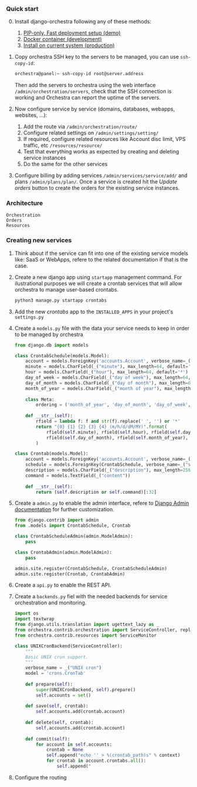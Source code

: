 
### Quick start
0. Install django-orchestra following any of these methods:
    1. [PIP-only, Fast deployment setup (demo)](README.md#fast-deployment-setup)
    2. [Docker container (development)](INSTALLDEV.md)
    3. [Install on current system (production)](INSTALL.md)

1. Copy orchestra SSH key to the servers to be managed, you can use `ssh-copy-id`:
    ```bash
    orchestra@panel:~ ssh-copy-id root@server.address
    ```
    Then add the servers to orchestra using the web interface `/admin/orchestration/servers`, check that the SSH connection is working and Orchestra can report the uptime of the servers.

2. Now configure service by service (domains, databases, webapps, websites, ...):
    1. Add the route via `/admin/orchestration/route/`
    2. Configure related settings on `/admin/settings/setting/`
    3. If required, configure related resources like Account disc limit, VPS traffic, etc `/resources/resource/`
    3. Test that everything works as expected by creating and deleting service instances
    4. Do the same for the other services

3. Configure billing by adding services `/admin/services/service/add/` and plans `/admin/plans/plan/`. Once a service is created hit the *Update orders* button to create the orders for the existing service instances.


### Architecture
    Orchestration
    Orders
    Resources


### Creating new services
1. Think about if the service can fit into one of the existing service models like: SaaS or WebApps, refere to the related documentation if that is the case.
2. Create a new django app using `startapp` management command. For ilustrational purposes we will create a crontab services that will allow orchestra to manage user-based crontabs.
    ```bash
    python3 manage.py startapp crontabs
    ```
3. Add the new *crontabs* app to the `INSTALLED_APPS` in your project's `settings.py`
3. Create a `models.py` file with the data your service needs to keep in order to be managed by orchestra
    ```python
    from django.db import models
    
    class CrontabSchedule(models.Model):
        account = models.ForeignKey('accounts.Account', verbose_name=_("account"))
        minute = models.CharField(_("minute"), max_length=64, default='*')
        hour = models.CharField(_("hour"), max_length=64, default='*')
        day_of_week = models.CharField(_("day of week"), max_length=64, default='*')
        day_of_month = models.CharField(_("day of month"), max_length=64, default='*')
        month_of_year = models.CharField(_("month of year"), max_length=64, default='*')
        
        class Meta:
            ordering = ('month_of_year', 'day_of_month', 'day_of_week', 'hour', 'minute')
        
        def __str__(self):
            rfield = lambda f: f and str(f).replace(' ', '') or '*'
            return "{0} {1} {2} {3} {4} (m/h/d/dM/MY)".format(
                rfield(self.minute), rfield(self.hour), rfield(self.day_of_week),
                rfield(self.day_of_month), rfield(self.month_of_year),
            )
    
    class Crontab(models.Model):
        account = models.ForeignKey('accounts.Account', verbose_name=_("account"))
        schedule = models.ForeignKey(CrontabSchedule, verbose_name=_("schedule"))
        description = models.CharField(_("description"), max_length=256, blank=True)
        command = models.TextField(_("content"))
        
        def __str__(self):
            return (self.description or self.command)[:32]
    ```

4. Create a `admin.py` to enable the admin interface, refere to [Django Admin documentation](https://docs.djangoproject.com/en/1.9/ref/contrib/admin/) for further customization.
    ```python
    from django.contrib import admin
    from .models import CrontabSchedule, Crontab

    class CrontabScheduleAdmin(admin.ModelAdmin):
        pass

    class CrontabAdmin(admin.ModelAdmin):
        pass

    admin.site.register(CrontabSchedule, CrontabScheduleAdmin)
    admin.site.register(Crontab, CrontabAdmin)
    ```

5. Create a `api.py` to enable the REST API.

6. Create a `backends.py` fiel with the needed backends for service orchestration and monitoring.
    ```python
    import os
    import textwrap
    from django.utils.translation import ugettext_lazy as _
    from orchestra.contrib.orchestration import ServiceController, replace
    from orchestra.contrib.resources import ServiceMonitor
    
    class UNIXCronBackend(ServiceController):
        """
        Basic UNIX cron support.
        """
        verbose_name = _("UNIX cron")
        model = 'crons.CronTab'
        
        def prepare(self):
            super(UNIXCronBackend, self).prepare()
            self.accounts = set()
        
        def save(self, crontab):
            self.accounts.add(crontab.account)
        
        def delete(self, crontab):
            self.accounts.add(crontab.account)
        
        def commit(self):
            for account in self.accounts:
                crontab = None
                self.append("echo '' > %(crontab_path)s" % context)
                for crontab in account.crontabs.all():
                    self.append("
    ```
7. Configure the routing






